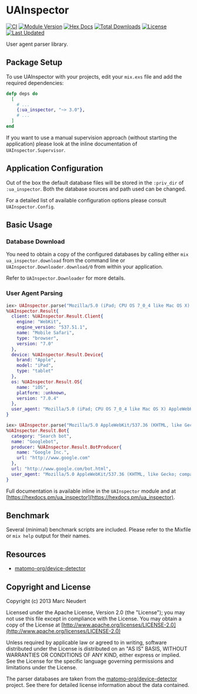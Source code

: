 # UAInspector

[![CI](https://github.com/elixir-inspector/ua_inspector/actions/workflows/ci.yml/badge.svg)](https://github.com/elixir-inspector/ua_inspector/actions/workflows/ci.yml)
[![Module Version](https://img.shields.io/hexpm/v/ua_inspector.svg)](https://hex.pm/packages/ua_inspector)
[![Hex Docs](https://img.shields.io/badge/hex-docs-lightgreen.svg)](https://hexdocs.pm/ua_inspector/)
[![Total Downloads](https://img.shields.io/hexpm/dt/ua_inspector.svg)](https://hex.pm/packages/ua_inspector)
[![License](https://img.shields.io/hexpm/l/ua_inspector.svg)](https://github.com/elixir-inspector/ua_inspector/blob/master/LICENSE)
[![Last Updated](https://img.shields.io/github/last-commit/elixir-inspector/ua_inspector.svg)](https://github.com/elixir-inspector/ua_inspector/commits/master)

User agent parser library.

## Package Setup

To use UAInspector with your projects, edit your `mix.exs` file and add the required dependencies:

```elixir
defp deps do
  [
    # ...
    {:ua_inspector, "~> 3.0"},
    # ...
  ]
end
```

If you want to use a manual supervision approach (without starting the application) please look at the inline documentation of `UAInspector.Supervisor`.

## Application Configuration

Out of the box the default database files will be stored in the `:priv_dir` of `:ua_inspector`. Both the database sources and path used can be changed.

For a detailed list of available configuration options please consult `UAInspector.Config`.

## Basic Usage

### Database Download

You need to obtain a copy of the configured databases by calling either `mix ua_inspector.download` from the command line or `UAInspector.Downloader.download/0` from within your application.

Refer to `UAInspector.Downloader` for more details.

### User Agent Parsing

```elixir
iex> UAInspector.parse("Mozilla/5.0 (iPad; CPU OS 7_0_4 like Mac OS X) AppleWebKit/537.51.1 (KHTML, like Gecko) Version/7.0 Mobile/11B554a Safari/9537.53")
%UAInspector.Result{
  client: %UAInspector.Result.Client{
    engine: "WebKit",
    engine_version: "537.51.1",
    name: "Mobile Safari",
    type: "browser",
    version: "7.0"
  },
  device: %UAInspector.Result.Device{
    brand: "Apple",
    model: "iPad",
    type: "tablet"
  },
  os: %UAInspector.Result.OS{
    name: "iOS",
    platform: :unknown,
    version: "7.0.4"
  },
  user_agent: "Mozilla/5.0 (iPad; CPU OS 7_0_4 like Mac OS X) AppleWebKit/537.51.1 (KHTML, like Gecko) Version/7.0 Mobile/11B554a Safari/9537.53"
}

iex> UAInspector.parse("Mozilla/5.0 AppleWebKit/537.36 (KHTML, like Gecko; compatible; Googlebot/2.1; +http://www.google.com/bot.html) Safari/537.36")
%UAInspector.Result.Bot{
  category: "Search bot",
  name: "Googlebot",
  producer: %UAInspector.Result.BotProducer{
    name: "Google Inc.",
    url: "http://www.google.com"
  },
  url: "http://www.google.com/bot.html",
  user_agent: "Mozilla/5.0 AppleWebKit/537.36 (KHTML, like Gecko; compatible; Googlebot/2.1; +http://www.google.com/bot.html) Safari/537.36"
}
```

Full documentation is available inline in the `UAInspector` module and at [https://hexdocs.pm/ua_inspector](https://hexdocs.pm/ua_inspector).

## Benchmark

Several (minimal) benchmark scripts are included. Please refer to the Mixfile or `mix help` output for their names.

## Resources

- [matomo-org/device-detector](https://github.com/matomo-org/device-detector)

## Copyright and License

Copyright (c) 2013 Marc Neudert

Licensed under the Apache License, Version 2.0 (the "License");
you may not use this file except in compliance with the License.
You may obtain a copy of the License at [http://www.apache.org/licenses/LICENSE-2.0](http://www.apache.org/licenses/LICENSE-2.0)

Unless required by applicable law or agreed to in writing, software
distributed under the License is distributed on an "AS IS" BASIS,
WITHOUT WARRANTIES OR CONDITIONS OF ANY KIND, either express or implied.
See the License for the specific language governing permissions and
limitations under the License.

The parser databases are taken from the [matomo-org/device-detector](https://github.com/matomo-org/device-detector) project. See there for detailed license information about the data contained.
